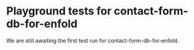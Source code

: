 # Playground tests for contact-form-db-for-enfold
We are still awaiting the first test run for contact-form-db-for-enfold.
